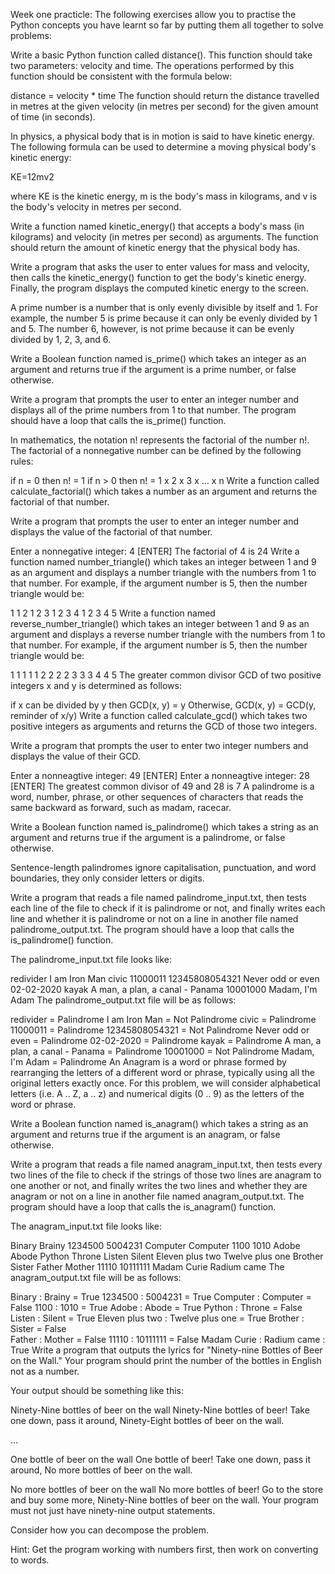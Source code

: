 Week one practicle:
The following exercises allow you to practise the Python concepts you have learnt so far by putting them all together to solve problems:

Write a basic Python function called distance(). This function should take two parameters: velocity and time. The operations performed by this function should be consistent with the formula below:

distance = velocity * time
The function should return the distance travelled in metres at the given velocity (in metres per second) for the given amount of time (in seconds).

In physics, a physical body that is in motion is said to have kinetic energy. The following formula can be used to determine a moving physical body's kinetic energy:

KE=12mv2

where KE is the kinetic energy, m is the body's mass in kilograms, and v is the body's velocity in metres per second.

Write a function named kinetic_energy() that accepts a body's mass (in kilograms) and velocity (in metres per second) as arguments. The function should return the amount of kinetic energy that the physical body has.

Write a program that asks the user to enter values for mass and velocity, then calls the kinetic_energy() function to get the body's kinetic energy. Finally, the program displays the computed kinetic energy to the screen.

A prime number is a number that is only evenly divisible by itself and 1. For example, the number 5 is prime because it can only be evenly divided by 1 and 5. The number 6, however, is not prime because it can be evenly divided by 1, 2, 3, and 6.

Write a Boolean function named is_prime() which takes an integer as an argument and returns true if the argument is a prime number, or false otherwise.

Write a program that prompts the user to enter an integer number and displays all of the prime numbers from 1 to that number. The program should have a loop that calls the is_prime() function.

In mathematics, the notation n! represents the factorial of the number n!. The factorial of a nonnegative number can be defined by the following rules:

if n = 0 then n! = 1
if n > 0 then n! = 1 x 2 x 3 x ... x n
Write a function called calculate_factorial() which takes a number as an argument and returns the factorial of that number.

Write a program that prompts the user to enter an integer number and displays the value of the factorial of that number.

Enter a nonnegative integer: 4 [ENTER]
The factorial of 4 is 24
Write a function named number_triangle() which takes an integer between 1 and 9 as an argument and displays a number triangle with the numbers from 1 to that number. For example, if the argument number is 5, then the number triangle would be:

1
1 2
1 2 3
1 2 3 4
1 2 3 4 5
Write a function named reverse_number_triangle() which takes an integer between 1 and 9 as an argument and displays a reverse number triangle with the numbers from 1 to that number. For example, if the argument number is 5, then the number triangle would be:

1 1 1 1 1
  2 2 2 2
    3 3 3 
      4 4
        5
The greater common divisor GCD of two positive integers x and y is determined as follows:

if x can be divided by y then GCD(x, y) = y
Otherwise, GCD(x, y) = GCD(y, reminder of x/y)
Write a function called calculate_gcd() which takes two positive integers as arguments and returns the GCD of those two integers.

Write a program that prompts the user to enter two integer numbers and displays the value of their GCD.

Enter a nonneagtive integer: 49 [ENTER]
Enter a nonneagtive integer: 28 [ENTER]
The greatest common divisor of 49 and 28 is 7
A palindrome is a word, number, phrase, or other sequences of characters that reads the same backward as forward, such as madam, racecar.

Write a Boolean function named is_palindrome() which takes a string as an argument and returns true if the argument is a palindrome, or false otherwise.

Sentence-length palindromes ignore capitalisation, punctuation, and word boundaries, they only consider letters or digits.

Write a program that reads a file named palindrome_input.txt, then tests each line of the file to check if it is palindrome or not, and finally writes each line and whether it is palindrome or not on a line in another file named palindrome_output.txt. The program should have a loop that calls the is_palindrome() function.

The palindrome_input.txt file looks like:

redivider 
I am Iron Man
civic
11000011
12345808054321
Never odd or even
02-02-2020
kayak
A man, a plan, a canal - Panama
10001000
Madam, I'm Adam
The palindrome_output.txt file will be as follows:

redivider = Palindrome
I am Iron Man = Not Palindrome
civic = Palindrome
11000011 = Palindrome
12345808054321 = Not Palindrome
Never odd or even = Palindrome
02-02-2020 = Palindrome
kayak = Palindrome
A man, a plan, a canal - Panama = Palindrome
10001000 = Not Palindrome
Madam, I'm Adam = Palindrome
An Anagram is a word or phrase formed by rearranging the letters of a different word or phrase, typically using all the original letters exactly once. For this problem, we will consider alphabetical letters (i.e. A .. Z, a .. z) and numerical digits (0 .. 9) as the letters of the word or phrase.

Write a Boolean function named is_anagram() which takes a string as an argument and returns true if the argument is an anagram, or false otherwise.

Write a program that reads a file named anagram_input.txt, then tests every two lines of the file to check if the strings of those two lines are anagram to one another or not, and finally writes the two lines and whether they are anagram or not on a line in another file named anagram_output.txt. The program should have a loop that calls the is_anagram() function.

The anagram_input.txt file looks like:

Binary
Brainy
1234500
5004231
Computer
Computer
1100
1010
Adobe
Abode
Python
Throne
Listen
Silent
Eleven plus two
Twelve plus one
Brother
Sister
Father
Mother
11110
10111111
Madam Curie 
Radium came
The anagram_output.txt file will be as follows:

Binary : Brainy = True
1234500 : 5004231 = True
Computer : Computer = False
1100 : 1010 = True
Adobe : Abode = True
Python : Throne = False
Listen : Silent = True
Eleven plus two : Twelve plus one = True
Brother : Sister = False  
Father : Mother = False
11110 : 10111111 = False
Madam Curie : Radium came : True
Write a program that outputs the lyrics for "Ninety-nine Bottles of Beer on the Wall." Your program should print the number of the bottles in English not as a number.

Your output should be something like this:

Ninety-Nine bottles of beer on the wall
Ninety-Nine bottles of beer!
Take one down, pass it around,
Ninety-Eight bottles of beer on the wall.

…

One bottle of beer on the wall 
One bottle of beer!
Take one down, pass it around, 
No more bottles of beer on the wall.

No more bottles of beer on the wall 
No more bottles of beer! 
Go to the store and buy some more, 
Ninety-Nine bottles of beer on the wall.
Your program must not just have ninety-nine output statements.

Consider how you can decompose the problem.

Hint: Get the program working with numbers first, then work on converting to words.

